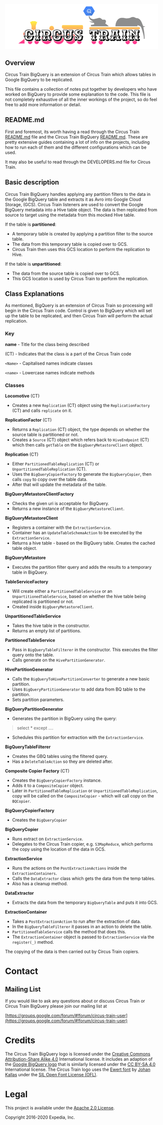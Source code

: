 ![Circus Train BigQuery.](circus-train-bigquery.png "Moving data from Google BigQuery to Hive.")

## Overview 
Circus Train BigQuery is an extension of Circus Train which allows tables in Google BigQuery to be replicated.

This file contains a collection of notes put together by developers who have worked on BigQuery to provide some explanation to the code. This file is not completely exhaustive of all the inner workings of the project, so do feel free to add more information or detail. 


## README.md

First and foremost, its worth having a read through the Circus Train [README.md](https://github.com/HotelsDotCom/circus-train) file and the Circus Train BigQuery [README.md](https://github.com/HotelsDotCom/circus-train-bigquery/blob/master/README.md). These are pretty extensive guides containing a lot of info on the projects, including how to run each of them and the different configurations which can be used. 

It may also be useful to read through the DEVELOPERS.md file for Circus Train. 


## Basic description
Circus Train BigQuery handles applying any partition filters to the data in the Google BigQuery table and extracts it as Avro into Google Cloud Storage, (GCS). Circus Train listeners are used to convert the Google BigQuery metadata into a Hive table object. The data is then replicated from source to target using the metadata from this mocked Hive table.

If the table is **partitioned**:

* A temporary table is created by applying a partition filter to the source table. 
* The data from this temporary table is copied over to GCS. 
* Circus Train then uses this GCS location to perform the replication to Hive.


If the table is **unpartitioned**:

* The data from the source table is copied over to GCS.
* This GCS location is used by Circus Train to perform the replication. 


## Class Explanations
As mentioned, BigQuery is an extension of Circus Train so processing will begin in the Circus Train code. Control is given to BigQuery which will set up the table to be replicated, and then Circus Train will perform the actual replication. 


### Key

**name** - Title for the class being described

(CT) - Indicates that the class is a part of the Circus Train code 

`<Name>` -  Capitalised names indicate classes

`<name>` - Lowercase names indicate methods


### Classes

**Locomotive** (CT)

* Creates a new `Replication` (CT) object using the `ReplicationFactory` (CT) and calls `replicate` on it.

**ReplicationFactor** (CT)

* Returns a `Replication` (CT) object, the type depends on whether the source table is partitioned or not.
* Creates a `Source` (CT) object which refers back to `HiveEndpoint` (CT) which then calls `getTable` on the `BigQueryMetastoreClient` object.  

**Replication** (CT)

* Either `PartitionedTableReplication` (CT) or `UnpartitionedTableReplication` (CT).
* Uses the `BigQueryCopierFactory` to generate the `BigQueryCopier`, then calls `copy` to copy over the table data. 
* After that will update the metadata of the table. 


**BigQueryMetastoreClientFactory**

* Checks the given uri is acceptable for BigQuery.
* Returns a new instance of the `BigQueryMetastoreClient`.


**BigQueryMetastoreClient**

* Registers a container with the `ExtractionService`.
* Container has an `UpdateTableSchemaAction` to be executed by the `ExtractionService`.
* Returns a hive table - based on the BigQuery table. Creates the cached table object.


**BigQueryMetastore**

* Executes the partition filter query and adds the results to a temporary table in BigQuery.


**TableServiceFactory**

* Will create either a `PartitionedTableService` or an `UnpartitionedTableService`, based on whether the hive table being replicated is partitioned or not.
* Created inside `BigQueryMetastoreClient`.


**UnpartitionedTableService**

* Takes the hive table in the constructor. 
* Returns an empty list of partitions. 


**PartitionedTableService**

* Pass in `BigQueryTableFilterer` in the constructor. This executes the filter query onto the table.
* Calls generate on the `HivePartitionGenerator`.


**HivePartitionGenerator** 

* Calls the `BigQueryToHivePartitionConverter` to generate a new basic partition.
* Uses `BigQueryPartitionGenerator` to add data from BQ table to the partition.
* Sets partition parameters.


**BigQueryPartitionGenerator**

* Generates the partition in BigQuery using the query:
> select * except <partition column> ....

* Schedules this partition for extraction with the `ExtractionService`.


**BigQueryTableFilterer** 

* Creates the GBQ tables using the filtered query.
* Has a `DeleteTableAction` so they are deleted after.


**Composite Copier Factory** (CT)

* Creates the `BigQueryCopierFactory` instance.
* Adds it to a `CompositeCopier` object.
* Later in `PartitionedTableReplication` or `UnpartitionedTableReplication`, copy will be called on the `CompositeCopier` - which will call copy on the `BQCopier`.


**BigQueryCopierFactory**

* Creates the `BigQueryCopier`


**BigQueryCopier**

* Runs extract on `ExtractionService`.
* Delegates to the Circus Train copier, e.g. `S3MapReduce`, which performs the copy using the location of the data in GCS. 


**ExtractionService**

* Runs the actions on the `PostExtractionActions` inside the `ExtractionContainers`.
* Calls the `DataExtractor` class which gets the data from the temp tables.
* Also has a cleanup method.


**DataExtractor** 

* Extracts the data from the temporary `BigQueryTable` and puts it into GCS.


**ExtractionContainer** 

* Takes a `PostExtractionAction` to run after the extraction of data.
* In the `BigQueryTableFilterer` it passes in an action to delete the table.
* `PartitionedTableService` calls the method that does this.
* The `ExtractionContainer` object is passed to `ExtractionService` via the `register(_)` method.


The copying of the data is then carried out by Circus Train copiers.

# Contact

## Mailing List
If you would like to ask any questions about or discuss Circus Train or Circus Train BigQuery please join our mailing list at 

  [https://groups.google.com/forum/#!forum/circus-train-user](https://groups.google.com/forum/#!forum/circus-train-user)
  
# Credits
The Circus Train BigQuery logo is licensed under the [Creative Commons Attribution-Share Alike 4.0](https://creativecommons.org/licenses/by-sa/4.0/deed.en) International license. It includes an adaption of the [Google BigQuery logo](https://commons.wikimedia.org/wiki/File:Google-BigQuery-Logo.svg) that is similarly licensed under the [CC BY-SA 4.0](https://creativecommons.org/licenses/by-sa/4.0/deed.en) International license. The Circus Train logo uses the [Ewert font](http://www.1001fonts.com/ewert-font.html) by [Johan Kallas](http://www.1001fonts.com/users/kallasjohan/) under the [SIL Open Font License (OFL)](http://scripts.sil.org/cms/scripts/page.php?site_id=nrsi&id=OFL). 

# Legal
This project is available under the [Apache 2.0 License](http://www.apache.org/licenses/LICENSE-2.0.html).

Copyright 2016-2020 Expedia, Inc.